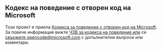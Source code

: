 ## <a name="microsoft-open-source-code-of-conduct"></a>Кодекс на поведение с отворен код на Microsoft
Този проект е приела [Кодекса за поведение с отворен код на Microsoft](https://opensource.microsoft.com/codeofconduct/).
За повече информация вижте [ЧЗВ за кодекса на поведение или](https://opensource.microsoft.com/codeofconduct/faq/) се [свържете opencode@microsoft.com](mailto:opencode@microsoft.com) с допълнителни въпроси или коментари.